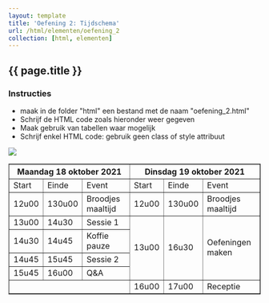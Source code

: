 ```yaml
---
layout: template
title: 'Oefening 2: Tijdschema'
url: /html/elementen/oefening_2
collection: [html, elementen]
---
```


## {{ page.title }}

<div class="highlight">
    <h3>Instructies</h3>
    <ul>
        <li>maak in de folder "html" een bestand met de naam "oefening_2.html"</li>
        <li>Schrijf de HTML code zoals hieronder weer gegeven</li>
        <li>Maak gebruik van tabellen waar mogelijk</li>
        <li>Schrijf enkel HTML code: gebruik geen class of style attribuut</li>
    </ul>
</div>

<img class="shadow center" src="{{ '/html/elementen/images/oefening_2_tabel.png' | relative_url}}" />

<table border="1" cellpadding="10">
    <tr>
        <th colspan="3">Maandag 18 oktober 2021</th>
        <th colspan="3">Dinsdag 19 oktober 2021</th>
    </tr>
    <tr>
        <td>Start</td>
        <td>Einde</td>
        <td>Event</td>
        <td>Start</td>
        <td>Einde</td>
        <td>Event</td>
    </tr>
    <tr>
        <td>12u00</td>
        <td>130u00</td>
        <td>Broodjes maaltijd</td>
        <td>12u00</td>
        <td>130u00</td>
        <td>Broodjes maaltijd</td>
    </tr>
    <tr>
        <td>13u00</td>
        <td>14u30</td>
        <td>Sessie 1</td>
        <td rowspan="4">13u00</td>
        <td rowspan="4">16u30</td>
        <td rowspan="4">Oefeningen maken</td>
    </tr>
    <tr>
        <td>14u30</td>
        <td>14u45</td>
        <td>Koffie pauze</td>
    </tr>
    <tr>
        <td>14u45</td>
        <td>15u45</td>
        <td>Sessie 2</td>
    </tr>
    <tr>
        <td>15u45</td>
        <td>16u00</td>
        <td>Q&A</td>
    </tr>
    <tr>
        <td colspan="3"></td>
        <td>16u00</td>
        <td>17u00</td>
        <td>Receptie</td>
    </tr>
</table>